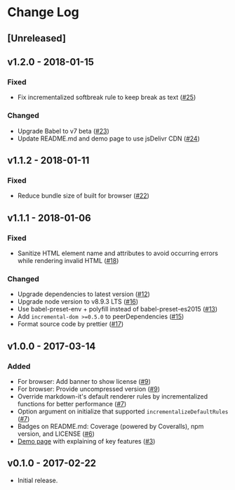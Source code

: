 # Change Log

## [Unreleased]

## v1.2.0 - 2018-01-15

### Fixed

* Fix incrementalized softbreak rule to keep break as text ([#25](https://github.com/yhatt/markdown-it-incremental-dom/pull/25))

### Changed

* Upgrade Babel to v7 beta ([#23](https://github.com/yhatt/markdown-it-incremental-dom/pull/23))
* Update README.md and demo page to use jsDelivr CDN ([#24](https://github.com/yhatt/markdown-it-incremental-dom/pull/24))

## v1.1.2 - 2018-01-11

### Fixed

* Reduce bundle size of built for browser ([#22](https://github.com/yhatt/markdown-it-incremental-dom/pull/22))

## v1.1.1 - 2018-01-06

### Fixed

* Sanitize HTML element name and attributes to avoid occurring errors while rendering invalid HTML ([#18](https://github.com/yhatt/markdown-it-incremental-dom/pull/18))

### Changed

* Upgrade dependencies to latest version ([#12](https://github.com/yhatt/markdown-it-incremental-dom/pull/12))
* Upgrade node version to v8.9.3 LTS ([#16](https://github.com/yhatt/markdown-it-incremental-dom/pull/16))
* Use babel-preset-env + polyfill instead of babel-preset-es2015 ([#13](https://github.com/yhatt/markdown-it-incremental-dom/pull/13))
* Add `incremental-dom >=0.5.0` to peerDependencies ([#15](https://github.com/yhatt/markdown-it-incremental-dom/pull/15))
* Format source code by prettier ([#17](https://github.com/yhatt/markdown-it-incremental-dom/pull/17))

## v1.0.0 - 2017-03-14

### Added

* For browser: Add banner to show license ([#9](https://github.com/yhatt/markdown-it-incremental-dom/pull/9))
* For browser: Provide uncompressed version ([#9](https://github.com/yhatt/markdown-it-incremental-dom/pull/9))
* Override markdown-it's default renderer rules by incrementalized functions for better performance ([#7](https://github.com/yhatt/markdown-it-incremental-dom/pull/7))
* Option argument on initialize that supported `incrementalizeDefaultRules` ([#7](https://github.com/yhatt/markdown-it-incremental-dom/pull/7))
* Badges on README.md: Coverage (powered by Coveralls), npm version, and LICENSE ([#6](https://github.com/yhatt/markdown-it-incremental-dom/pull/6))
* [Demo page](https://yhatt.github.io/markdown-it-incremental-dom/) with explaining of key features ([#3](https://github.com/yhatt/markdown-it-incremental-dom/issue/3))

## v0.1.0 - 2017-02-22

* Initial release.
